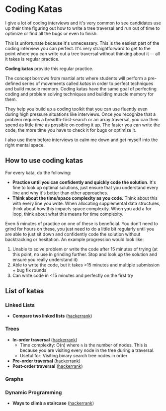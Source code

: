  # Coding Katas

I give a lot of coding interviews and it's very common to see candidates use up their time figuring out how to write a tree traversal and run out of time to optimize or find all the bugs or even to finish. 

This is unfortunate because it's unnecessary. This is the easiest part of the coding interview you can perfect. It's very straightforward to get to the point where you can write out a tree traversal without thinking about it -- all it takes is regular practice. 

**Coding katas** provide this regular practice.

The concept borrows from martial arts where students will perform a pre-defined series of movements called *katas* in order to perfect techniques and build muscle memory. Coding katas have the same goal of perfecting coding and problem solving techniques and building muscle memory for them.

They help you build up a coding toolkit that you can use fluently even during high pressure situations like interviews. Once you recognize that a problem requires a breadth-first-search or an array traversal, you can then spend as little time as possible on coding it up. The faster you can write the code, the more time you have to check it for bugs or optimize it.

I also use them before interviews to calm me down and get myself into the right mental space.

## How to use coding katas
For every kata, do the following:
* **Practice until you can confidently and quickly code the solution.** It's fine to look up optimal solutions, just ensure that you understand every line and why it's better than other approaches. 
* **Think about the time/space complexity as you code.** Think about this with every line you write. When allocating supplemental data structures, think about how this impacts space complexity. When you add a for loop, think about what this means for time complexity.

Even 5 minutes of practice on one of these is beneficial. You don't need to grind for hours on these, you just need to do a little bit regularly until you are able to just sit down and confidently code the solution without backtracking or hesitation. An example progression would look like:
1. Unable to solve problem or write the code after 15 minutes of trying (at this point, no use in grinding further. Stop and look up the solution and ensure you really understand it)
2. Able to write the code, but it takes >15 minutes and multiple submission + bug fix rounds
3. Can write code in <15 minutes and perfectly on the first try

## List of katas

### Linked Lists
* **Compare two linked lists** ([hackerrank](https://www.hackerrank.com/challenges/compare-two-linked-lists/problem))

### Trees
* **In-order traversal** ([hackerrank](https://www.hackerrank.com/challenges/tree-inorder-traversal/problem))
  * Time complexity: O(n) where `n` is the number of nodes. This is because you are visiting every node in the tree during a traversal.
  * Useful for: Visiting binary search tree nodes in order
* **Pre-order traversal** ([hackerrank](https://www.hackerrank.com/challenges/tree-preorder-traversal/problem))
* **Post-order traversal** ([hackerrank](https://www.hackerrank.com/challenges/tree-postorder-traversal/problem))

### Graphs

### Dynamic Programming
* **Ways to climb a staircase** ([hackerrank](https://www.hackerrank.com/challenges/ctci-recursive-staircase/problem))
